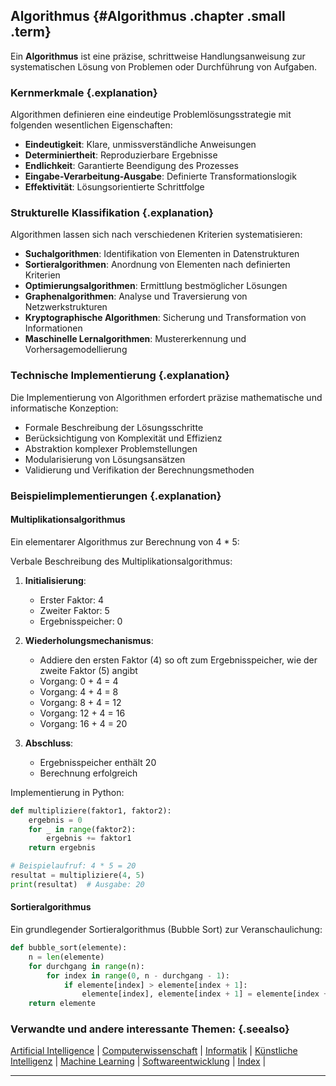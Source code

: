 ## Algorithmus {#Algorithmus .chapter .small .term}

Ein **Algorithmus** ist eine präzise, schrittweise Handlungsanweisung zur systematischen Lösung von Problemen oder Durchführung von Aufgaben.

### Kernmerkmale {.explanation}

Algorithmen definieren eine eindeutige Problemlösungsstrategie mit folgenden wesentlichen Eigenschaften:

- **Eindeutigkeit**: Klare, unmissverständliche Anweisungen
- **Determiniertheit**: Reproduzierbare Ergebnisse
- **Endlichkeit**: Garantierte Beendigung des Prozesses
- **Eingabe-Verarbeitung-Ausgabe**: Definierte Transformationslogik
- **Effektivität**: Lösungsorientierte Schrittfolge

### Strukturelle Klassifikation {.explanation}

Algorithmen lassen sich nach verschiedenen Kriterien systematisieren:

- **Suchalgorithmen**: Identifikation von Elementen in Datenstrukturen
- **Sortieralgorithmen**: Anordnung von Elementen nach definierten Kriterien
- **Optimierungsalgorithmen**: Ermittlung bestmöglicher Lösungen
- **Graphenalgorithmen**: Analyse und Traversierung von Netzwerkstrukturen
- **Kryptographische Algorithmen**: Sicherung und Transformation von Informationen
- **Maschinelle Lernalgorithmen**: Mustererkennung und Vorhersagemodellierung

### Technische Implementierung {.explanation}

Die Implementierung von Algorithmen erfordert präzise mathematische und informatische Konzeption:

- Formale Beschreibung der Lösungsschritte
- Berücksichtigung von Komplexität und Effizienz
- Abstraktion komplexer Problemstellungen
- Modularisierung von Lösungsansätzen
- Validierung und Verifikation der Berechnungsmethoden

### Beispielimplementierungen {.explanation}

#### Multiplikationsalgorithmus

Ein elementarer Algorithmus zur Berechnung von 4 * 5:

Verbale Beschreibung des Multiplikationsalgorithmus:
1. **Initialisierung**: 
   - Erster Faktor: 4
   - Zweiter Faktor: 5
   - Ergebnisspeicher: 0

2. **Wiederholungsmechanismus**:
   - Addiere den ersten Faktor (4) so oft zum Ergebnisspeicher, 
     wie der zweite Faktor (5) angibt
   - Vorgang: 0 + 4 = 4
   - Vorgang: 4 + 4 = 8
   - Vorgang: 8 + 4 = 12
   - Vorgang: 12 + 4 = 16
   - Vorgang: 16 + 4 = 20

3. **Abschluss**:
   - Ergebnisspeicher enthält 20
   - Berechnung erfolgreich

Implementierung in Python:

~~~python
def multipliziere(faktor1, faktor2):
    ergebnis = 0
    for _ in range(faktor2):
        ergebnis += faktor1
    return ergebnis

# Beispielaufruf: 4 * 5 = 20
resultat = multipliziere(4, 5)
print(resultat)  # Ausgabe: 20
~~~

#### Sortieralgorithmus

Ein grundlegender Sortieralgorithmus (Bubble Sort) zur Veranschaulichung:

~~~python
def bubble_sort(elemente):
    n = len(elemente)
    for durchgang in range(n):
        for index in range(0, n - durchgang - 1):
            if elemente[index] > elemente[index + 1]:
                elemente[index], elemente[index + 1] = elemente[index + 1], elemente[index]
    return elemente
~~~

### Verwandte und andere interessante Themen: {.seealso}

[Artificial Intelligence](#Artificial-Intelligence) |
[Computerwissenschaft](#Computerwissenschaft) |
[Informatik](#Informatik) |
[Künstliche Intelligenz](#Künstliche-Intelligenz) |
[Machine Learning](#Machine-Learning) |
[Softwareentwicklung](#Softwareentwicklung) |
[Index](#Index) |

----



